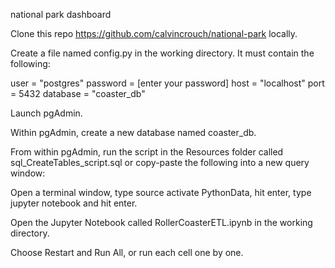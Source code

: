 national park dashboard

Clone this repo https://github.com/calvincrouch/national-park locally.

Create a file named config.py in the working directory. It must contain the following:

user = "postgres"
password = [enter your password]
host = "localhost"
port = 5432
database = "coaster_db"

Launch pgAdmin.

Within pgAdmin, create a new database named coaster_db.

From within pgAdmin, run the script in the Resources folder called sql_CreateTables_script.sql or copy-paste the following into a new query window:



Open a terminal window, type source activate PythonData, hit enter, type jupyter notebook and hit enter.

Open the Jupyter Notebook called RollerCoasterETL.ipynb in the working directory.

Choose Restart and Run All, or run each cell one by one.
